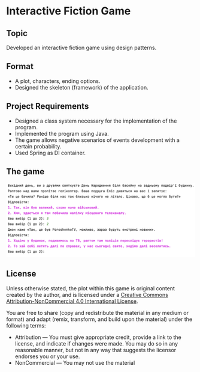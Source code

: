 # Interactive Fiction Game

## Topic
Developed an interactive fiction game using design patterns.

## Format
- A plot, characters, ending options.
- Designed the skeleton (framework) of the application.

## Project Requirements
- Designed a class system necessary for the implementation of the program.
- Implemented the program using Java.
- The game allows negative scenarios of events development with a certain probability.
- Used Spring as DI container.


## The game

![Game Screenshot](src/main/resources/game.jpg)


## License

Unless otherwise stated, the plot within this game is original content created by the author, and is licensed under a [Creative Commons Attribution-NonCommercial 4.0 International License](http://creativecommons.org/licenses/by-nc/4.0/).

You are free to share (copy and redistribute the material in any medium or format) and adapt (remix, transform, and build upon the material) under the following terms:

- Attribution — You must give appropriate credit, provide a link to the license, and indicate if changes were made. You may do so in any reasonable manner, but not in any way that suggests the licensor endorses you or your use.
- NonCommercial — You may not use the material